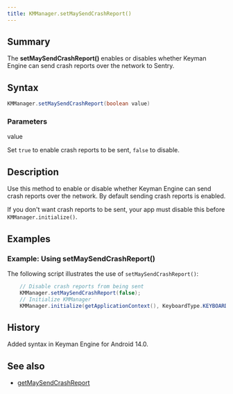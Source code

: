 ```yaml
---
title: KMManager.setMaySendCrashReport()
---
```


## Summary
The **setMaySendCrashReport()** enables or disables whether Keyman Engine can send crash reports over the 
network to Sentry.

## Syntax
```java
KMManager.setMaySendCrashReport(boolean value)
```

### Parameters
value

Set `true` to enable crash reports to be sent, `false` to disable.

## Description
Use this method to enable or disable whether Keyman Engine can send crash reports over the network. 
By default sending crash reports is enabled.

If you don't want crash reports to be sent, your app must disable this before `KMManager.initialize()`.

## Examples

### Example: Using setMaySendCrashReport()
The following script illustrates the use of `setMaySendCrashReport()`: 
```java
    // Disable crash reports from being sent
    KMManager.setMaySendCrashReport(false);
    // Initialize KMManager
    KMManager.initialize(getApplicationContext(), KeyboardType.KEYBOARD_TYPE_INAPP);
```

## History
Added syntax in Keyman Engine for Android 14.0.

## See also
* [getMaySendCrashReport](getMaySendCrashReport)
